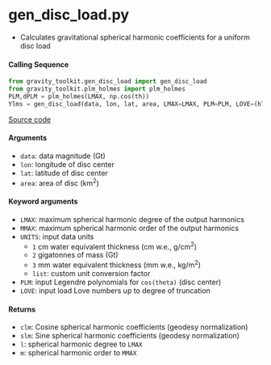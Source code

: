 gen_disc_load.py
================

- Calculates gravitational spherical harmonic coefficients for a uniform disc load

#### Calling Sequence
```python
from gravity_toolkit.gen_disc_load import gen_disc_load
from gravity_toolkit.plm_holmes import plm_holmes
PLM,dPLM = plm_holmes(LMAX, np.cos(th))
Ylms = gen_disc_load(data, lon, lat, area, LMAX=LMAX, PLM=PLM, LOVE=(hl,kl,ll))
```
[Source code](https://github.com/tsutterley/read-GRACE-harmonics/blob/main/gravity_toolkit/gen_disc_load.py)

#### Arguments
- `data`: data magnitude (Gt)
- `lon`: longitude of disc center
- `lat`: latitude of disc center
- `area`: area of disc (km<sup>2</sup>)

#### Keyword arguments
- `LMAX`:  maximum spherical harmonic degree of the output harmonics
- `MMAX`: maximum spherical harmonic order of the output harmonics
- `UNITS`: input data units
   * `1` cm water equivalent thickness (cm w.e., g/cm<sup>2</sup>)
   * `2` gigatonnes of mass (Gt)
   * `3` mm water equivalent thickness (mm w.e., kg/m<sup>2</sup>)
   * `list`: custom unit conversion factor
- `PLM`: input Legendre polynomials for `cos(theta)` (disc center)
- `LOVE`: input load Love numbers up to degree of truncation

#### Returns
- `clm`: Cosine spherical harmonic coefficients (geodesy normalization)
- `slm`: Sine spherical harmonic coefficients (geodesy normalization)
- `l`: spherical harmonic degree to `LMAX`
- `m`: spherical harmonic order to `MMAX`
